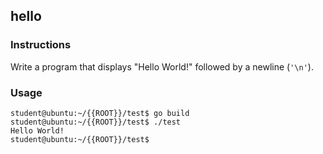 ## hello

### Instructions

Write a program that displays "Hello World!" followed by a newline (`'\n'`).

### Usage

```console
student@ubuntu:~/{{ROOT}}/test$ go build
student@ubuntu:~/{{ROOT}}/test$ ./test
Hello World!
student@ubuntu:~/{{ROOT}}/test$
```
